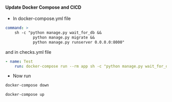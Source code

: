 #### Update Docker Compose and CICD

-   In docker-compose.yml file

```yml
command: >
    sh -c "python manage.py wait_for_db &&
            python manage.py migrate &&
            python manage.py runserver 0.0.0.0:8000"
```

and in checks.yml file

```yml
- name: Test
    run: docker-compose run --rm app sh -c "python manage.py wait_for_db && python manage.py test"
```

-   Now run

```sh
docker-compose down

docker-compose up
```
